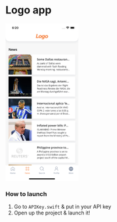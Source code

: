 # Logo app

<img src="appScreen.png?raw=true" width="200">

### How to launch

1. Go to `APIKey.swift` & put in your API key
2. Open up the project & launch it!
